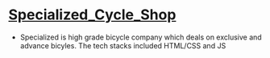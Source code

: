 #  [Specialized_Cycle_Shop](https://github.com/Surajdy/Specialized)
- Specialized is high grade bicycle company which deals on exclusive and advance bicyles. The tech stacks included HTML/CSS and JS
